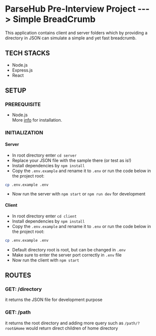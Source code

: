 # ParseHub Pre-Interview Project ---> Simple BreadCrumb

This application contains client and server folders which by providing a directory in JSON can simulate a simple and yet fast breadcrumb.

## TECH STACKS

- Node.js
- Express.js
- React

## SETUP

### PREREQUISITE

- Node.js<br/>
  More [info](https://nodejs.org/en/) for installation.

### INITIALIZATION

#### Server

- In root directory enter `cd server`
- Replace your JSON file with the sample there (or test as is!)
- Install dependencies by `npm install`
- Copy the `.env.example` and rename it to `.env` or run the code below in the project root:

```sh
cp .env.example .env
```

- Now run the server with `npm start` or `npm run dev` for development

#### Client

- In root directory enter `cd client`
- Install dependencies by `npm install`
- Copy the `.env.example` and rename it to `.env` or run the code below in the project root:

```sh
cp .env.example .env
```

- Default directory root is root, but can be changed in `.env`
- Make sure to enter the server port correctly in `.env` file
- Now run the client with `npm start`

## ROUTES

### GET: /directory

it returns the JSON file for development purpose

### GET: /path

it returns the root directory and adding more query such as `/path/?root&Home` would return direct children of home directory
